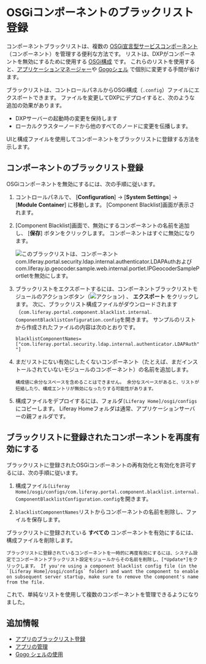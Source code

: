 # OSGiコンポーネントのブラックリスト登録

コンポーネントブラックリストは、複数の [OSGi宣言型サービスコンポーネント](https://help.liferay.com/hc/articles/360028846452-Declarative-Services) （コンポーネント）を管理する便利な方法です。 リストは、DXPがコンポーネントを無効にするために使用する [OSGi構成](../../system-settings/using-configuration-files.md#creating-configuration-files) です。 これらのリストを使用すると、[アプリケーションマネージャー](./using-the-app-manager.md)や [Gogoシェル](https://help.liferay.com/hc/articles/360029070351-Using-the-Felix-Gogo-Shell) で個別に変更する手間が省けます。

ブラックリストは、コントロールパネルからOSGi構成（`.config`）ファイルにエクスポートできます。 ファイルを変更してDXPにデプロイすると、次のような追加の効果があります。

  - DXPサーバーの起動時の変更を保持します
  - ローカルクラスターノードから他のすべてのノードに変更を伝播します。

UIと構成ファイルを使用してコンポーネントをブラックリストに登録する方法を示します。

<a name="blacklisting-components" />

## コンポーネントのブラックリスト登録

OSGiコンポーネントを無効にするには、次の手順に従います。

1.  コントロールパネルで、 [**Configuration**] → [**System Settings**] → [**Module Container**] に移動します。 [Component Blacklist]画面が表示されます。

2.  [Component Blacklist]画面で、無効にするコンポーネントの名前を追加し、 [**保存**] ボタンをクリックします。 コンポーネントはすぐに無効になります。

    ![このブラックリストは、コンポーネントcom.liferay.portal.security.ldap.internal.authenticator.LDAPAuthおよびcom.liferay.ip.geocoder.sample.web.internal.portlet.IPGeocoderSamplePortletを無効にします。](./blacklisting-osgi-components/images/01.png)

3.  ブラックリストをエクスポートするには、コンポーネントブラックリストモジュールのアクションボタン（![アクション](./blacklisting-osgi-components/images/02.png)) 、 **エクスポート** をクリックします。 次に、ブラックリスト構成ファイルがダウンロードされます（`com.liferay.portal.component.blacklist.internal．ComponentBlacklistConfiguration.config`を開きます。 サンプルのリストから作成されたファイルの内容は次のとおりです。

    ``` properties
    blacklistComponentNames=["com.liferay.portal.security.ldap.internal.authenticator.LDAPAuth","com.liferay.ip.geocoder.sample.web.internal.portlet.IPGeocoderSamplePortlet "]
    ```

4.  まだリストにない有効にしたくないコンポーネント（たとえば、まだインストールされていないモジュールのコンポーネント）の名前を追加します。

    ```{important}
    構成値に余分なスペースを含めることはできません。 余分なスペースがあると、リストが短絡したり、構成エントリが無効になったりする可能性があります。
    ```

5.  構成ファイルをデプロイするには、フォルダ`[Liferay Home]/osgi/configs`にコピーします。 Liferay Homeフォルダは通常、アプリケーションサーバーの親フォルダです。

<a name="re-enabling-blacklisted-components" />

## ブラックリストに登録されたコンポーネントを再度有効にする

ブラックリストに登録されたOSGiコンポーネントの再有効化と有効化を許可するには、次の手順に従います。

1.  構成ファイル`[Liferay Home]/osgi/configs/com.liferay.portal.component.blacklist.internal.ComponentBlacklistConfiguration.config`を開きます。

2.  `blacklistComponentNames`リストからコンポーネントの名前を削除し、ファイルを保存します。

ブラックリストに登録されている **すべての** コンポーネントを有効にするには、構成ファイルを削除します。

```{note}
ブラックリストに登録されているコンポーネントを一時的に再度有効にするには、システム設定でコンポーネントブラックリスト設定モジュールからその名前を削除し、[*Update*]をクリックします。 If you're using a component blacklist config file (in the `[Liferay Home]/osgi/configs` folder) and want the component to enable on subsequent server startup, make sure to remove the component's name from the file.
```

これで、単純なリストを使用して複数のコンポーネントを管理できるようになりました。

<a name="additional-information" />

## 追加情報

  - [アプリのブラックリスト登録](./blacklisting-apps.md)
  - [アプリの管理](./using-the-app-manager.md)
  - [Gogo シェルの使用](../../../liferay-internals/fundamentals/using-the-gogo-shell.md)
